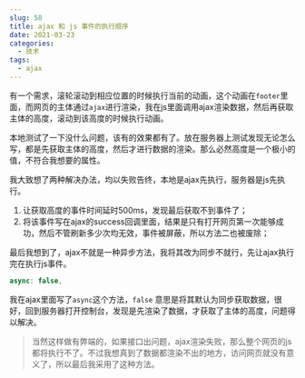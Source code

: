 ```yaml
---
slug: 58
title: ajax 和 js 事件的执行顺序
date: 2021-03-23
categories: 
  - 技术
tags: 
  - ajax
---
```







有一个需求，滚轮滚动到相应位置的时候执行当前的动画，这个动画在`footer`里面，而网页的主体通过`ajax`进行渲染，我在js里面调用ajax渲染数据，然后再获取主体的高度，滚动到该高度的时候执行动画。

本地测试了一下没什么问题，该有的效果都有了。放在服务器上测试发现无论怎么写，都是先获取主体的高度，然后才进行数据的渲染。那么必然高度是一个极小的值，不符合我想要的属性。

我大致想了两种解决办法，均以失败告终，本地是ajax先执行，服务器是js先执行。

1. 让获取高度的事件时间延时500ms，发现最后获取不到事件了；
2. 将该事件写在ajax的success回调里面，结果是只有打开网页第一次能够成功，然后不管刷新多少次均无效，事件被屏蔽，所以方法二也被废除；

最后我想到了，ajax不就是一种异步方法，我将其改为同步不就行，先让ajax执行完在执行js事件。

```js
async: false,
```

我在ajax里面写了`async`这个方法，`false` 意思是将其默认为同步获取数据，很好，回到服务器打开控制台，发现是先渲染了数据，才获取了主体的高度，问题得以解决。


>当然这样做有弊端的，如果接口出问题，ajax渲染失败，那么整个网页的js都将执行不了。不过我想真到了数据都渲染不出的地方，访问网页就没有意义了，所以最后我采用了这种方法。
